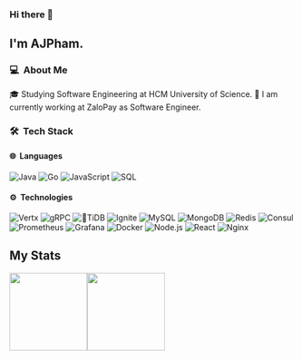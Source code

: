 ### Hi there 👋

## I'm AJPham.

### 💻 &nbsp;About Me
🎓   Studying Software Engineering at HCM University of Science.
🔭  I am currently working at ZaloPay as Software Engineer.

### 🛠 &nbsp;Tech Stack
#### 🌐 &nbsp;Languages

![Java](https://img.shields.io/badge/-Java-green?&logo=Java&logoColor=007396)
![Go](https://img.shields.io/badge/-Golang-green?&logo=Go&logoColor=00ADD8)
![JavaScript](https://img.shields.io/badge/-JavaScript-green?&logo=JavaScript&logoColor=ddc508)
![SQL](https://img.shields.io/badge/-SQL-green?&logo=MySQL&logoColor=4479A1)

#### ⚙️ &nbsp;Technologies

![Vertx](https://img.shields.io/badge/-Vertx-yellow?&logo=eclipsevert.x)
![gRPC](https://img.shields.io/badge/-gRPC-yellow)
![TiDB](https://img.shields.io/badge/-TiDB-yellow)
![Ignite](https://img.shields.io/badge/-Ignite-yellow)
![MySQL](https://img.shields.io/badge/-MySQL-yellow?&logo=mysql&logoColor=4479A1)
![MongoDB](https://img.shields.io/badge/-MongoDB-yellow?&logo=mongoDB&logoColor=47A248)
![Redis](https://img.shields.io/badge/-Redis-yellow?&logo=Redis&logoColor=DC382D)
![Consul](https://img.shields.io/badge/-Consul-yellow?&logo=Consul&logoColor=CA2171)
![Prometheus](https://img.shields.io/badge/-Prometheus-yellow?&logo=Prometheus&logoColor=E6522C)
![Grafana](https://img.shields.io/badge/-Grafana-yellow?&logo=Grafana&logoColor=E6522C)
![Docker](https://img.shields.io/badge/-Docker-yellow?&logo=Docker)
![Node.js](https://img.shields.io/badge/-Node.js-yellow?&logo=node.js)
![React](https://img.shields.io/badge/-React-yellow?&logo=React)
![Nginx](https://img.shields.io/badge/-Nginx-yellow?&logo=Nginx&logoColor=269539)

## My Stats

<a href="https://www.adamalston.com/"><img height="137px" src="https://github-readme-stats.vercel.app/api?username=phamtai97&hide_title=true&hide_border=true&show_icons=true&include_all_commits=true&count_private=true&line_height=21&text_color=000&icon_color=000&bg_color=0,ea6161,ffc64d,fffc4d,52fa5a&theme=graywhite" /><!-- wi*quL3fcV --><img height="137px" src="https://github-readme-stats.vercel.app/api/top-langs/?username=phamtai97&hide=html&hide_title=true&hide_border=true&layout=compact&langs_count=7&exclude_repo=comp426,Redventures-Movie-Quotes&text_color=000&icon_color=fff&bg_color=0,52fa5a,4dfcff,c64dff&theme=graywhite" /></a>
